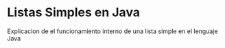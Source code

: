 # Listas Simples en Java
Explicacion de el funcionamiento interno de una lista simple en el lenguaje Java
